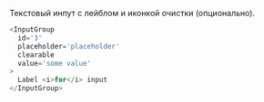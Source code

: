 Текстовый инпут c лейблом и иконкой очистки (опционально).

```js padded
<InputGroup
  id='3'
  placeholder='placeholder'
  clearable
  value='some value'
>
  Label <i>for</i> input
</InputGroup>
```
